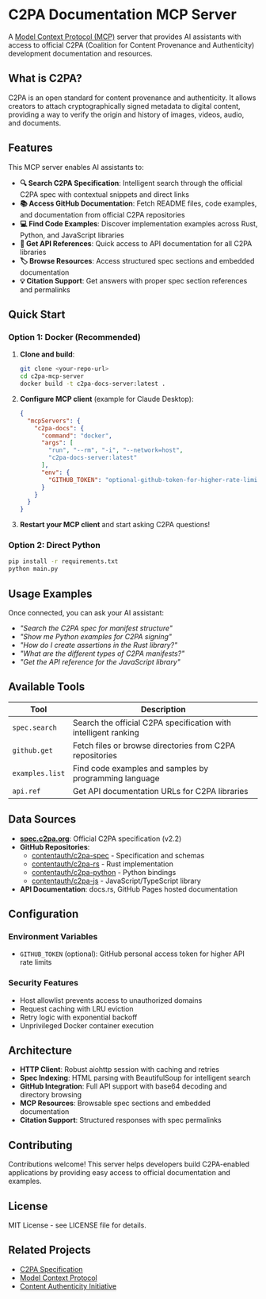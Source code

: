 # C2PA Documentation MCP Server

A [Model Context Protocol (MCP)](https://modelcontextprotocol.io/) server that provides AI assistants with access to official C2PA (Coalition for Content Provenance and Authenticity) development documentation and resources.

## What is C2PA?

C2PA is an open standard for content provenance and authenticity. It allows creators to attach cryptographically signed metadata to digital content, providing a way to verify the origin and history of images, videos, audio, and documents.

## Features

This MCP server enables AI assistants to:

- **🔍 Search C2PA Specification**: Intelligent search through the official C2PA spec with contextual snippets and direct links
- **📚 Access GitHub Documentation**: Fetch README files, code examples, and documentation from official C2PA repositories
- **💻 Find Code Examples**: Discover implementation examples across Rust, Python, and JavaScript libraries
- **📖 Get API References**: Quick access to API documentation for all C2PA libraries
- **🏷️ Browse Resources**: Access structured spec sections and embedded documentation
- **💡 Citation Support**: Get answers with proper spec section references and permalinks

## Quick Start

### Option 1: Docker (Recommended)

1. **Clone and build**:
   ```bash
   git clone <your-repo-url>
   cd c2pa-mcp-server
   docker build -t c2pa-docs-server:latest .
   ```

2. **Configure MCP client** (example for Claude Desktop):
   ```json
   {
     "mcpServers": {
       "c2pa-docs": {
         "command": "docker",
         "args": [
           "run", "--rm", "-i", "--network=host",
           "c2pa-docs-server:latest"
         ],
         "env": {
           "GITHUB_TOKEN": "optional-github-token-for-higher-rate-limits"
         }
       }
     }
   }
   ```

3. **Restart your MCP client** and start asking C2PA questions!

### Option 2: Direct Python

```bash
pip install -r requirements.txt
python main.py
```

## Usage Examples

Once connected, you can ask your AI assistant:

- *"Search the C2PA spec for manifest structure"*
- *"Show me Python examples for C2PA signing"*
- *"How do I create assertions in the Rust library?"*
- *"What are the different types of C2PA manifests?"*
- *"Get the API reference for the JavaScript library"*

## Available Tools

| Tool | Description |
|------|-------------|
| `spec.search` | Search the official C2PA specification with intelligent ranking |
| `github.get` | Fetch files or browse directories from C2PA repositories |
| `examples.list` | Find code examples and samples by programming language |
| `api.ref` | Get API documentation URLs for C2PA libraries |

## Data Sources

- **[spec.c2pa.org](https://spec.c2pa.org/)**: Official C2PA specification (v2.2)
- **GitHub Repositories**:
  - [contentauth/c2pa-spec](https://github.com/contentauth/c2pa-spec) - Specification and schemas
  - [contentauth/c2pa-rs](https://github.com/contentauth/c2pa-rs) - Rust implementation
  - [contentauth/c2pa-python](https://github.com/contentauth/c2pa-python) - Python bindings
  - [contentauth/c2pa-js](https://github.com/contentauth/c2pa-js) - JavaScript/TypeScript library
- **API Documentation**: docs.rs, GitHub Pages hosted documentation

## Configuration

### Environment Variables

- `GITHUB_TOKEN` (optional): GitHub personal access token for higher API rate limits

### Security Features

- Host allowlist prevents access to unauthorized domains
- Request caching with LRU eviction
- Retry logic with exponential backoff
- Unprivileged Docker container execution

## Architecture

- **HTTP Client**: Robust aiohttp session with caching and retries
- **Spec Indexing**: HTML parsing with BeautifulSoup for intelligent search
- **GitHub Integration**: Full API support with base64 decoding and directory browsing
- **MCP Resources**: Browsable spec sections and embedded documentation
- **Citation Support**: Structured responses with spec permalinks

## Contributing

Contributions welcome! This server helps developers build C2PA-enabled applications by providing easy access to official documentation and examples.

## License

MIT License - see LICENSE file for details.

## Related Projects

- [C2PA Specification](https://c2pa.org/specifications/)
- [Model Context Protocol](https://modelcontextprotocol.io/)
- [Content Authenticity Initiative](https://contentauthenticity.org/)